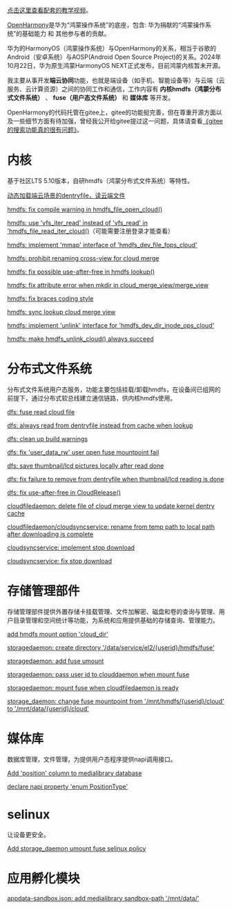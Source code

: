 [点击这里查看配套的教学视频](https://chenxiaosong.com/video.html)。

[OpenHarmony](https://www.openharmony.cn/mainPlay)是华为“鸿蒙操作系统”的底座，包含: 华为捐献的“鸿蒙操作系统”的基础能力 和 其他参与者的贡献。

华为的HarmonyOS（鸿蒙操作系统）与OpenHarmony的关系，相当于谷歌的Android（安卓系统）与AOSP(Android Open Source Project)的关系。2024年10月22日，华为原生鸿蒙HarmonyOS NEXT正式发布，目前鸿蒙内核暂未开源。

我主要从事开发**端云协同**功能，也就是端设备（如手机、智能设备等）与云端（云服务、云计算资源）之间的协同工作和通信，工作内容有 **内核hmdfs（鸿蒙分布式文件系统）** 、 **fuse（用户态文件系统）** 和 **媒体库** 等开发。

OpenHarmony的代码托管在gitee上，gitee的功能挺完善，但在尊重开源方面以及一些细节方面有待加强，曾经我公开给gitee提过这一问题，具体请查看[《gitee的搜索功能真的很有问题》](https://gitee.com/oschina/git-osc/issues/I76RNI)。

# 内核

基于社区LTS 5.10版本，自研hmdfs（鸿蒙分布式文件系统）等特性。

[动态加载端云场景的dentryfile，读云端文件](https://gitee.com/openharmony/kernel_linux_5.10/pulls/791/commits)

[hmdfs: fix compile warning in hmdfs_file_open_cloud()](https://gitee.com/openharmony/kernel_linux_5.10/pulls/775/commits)

[hmdfs: use 'vfs_iter_read' instead of 'vfs_read' in 'hmdfs_file_read_iter_cloud()](https://gitee.com/openharmony/kernel_linux_5.10/commit/75a864d47e45457de395456c593964b0129f0c5e)（可能需要注册登录才能查看）

[hmdfs: implement 'mmap' interface of 'hmdfs_dev_file_fops_cloud'](https://gitee.com/openharmony/kernel_linux_5.10/pulls/900/commits)

[hmdfs: prohibit renaming cross-view for cloud merge](https://gitee.com/openharmony/kernel_linux_5.10/pulls/917/commits)

[hmdfs: fix possible use-after-free in hmdfs lookup()](https://gitee.com/openharmony/kernel_linux_5.10/pulls/910/commits )

[hmdfs: fix attribute error when mkdir in cloud_merge_view/merge_view](https://gitee.com/openharmony/kernel_linux_5.10/pulls/927/commits)

[hmdfs: fix braces coding style](https://gitee.com/openharmony/kernel_linux_5.10/pulls/940/commits)

[hmdfs: sync lookup cloud merge view](https://gitee.com/openharmony/kernel_linux_5.10/pulls/967/commits)

[hmdfs: implement 'unlink' interface for 'hmdfs_dev_dir_inode_ops_cloud'](https://gitee.com/openharmony/kernel_linux_5.10/pulls/991/commits)

[hmdfs: make hmdfs_unlink_cloud() always succeed](https://gitee.com/openharmony/kernel_linux_5.10/pulls/1012/commits)

# 分布式文件系统

分布式文件系统用户态服务，功能主要包括挂载/卸载hmdfs，在设备间已组网的前提下，通过分布式软总线建立通信链路，供内核hmdfs使用。

[dfs: fuse read cloud file](https://gitee.com/openharmony/filemanagement_dfs_service/pulls/258/commits)

[dfs: always read from dentryfile instead from cache when lookup](https://gitee.com/openharmony/filemanagement_dfs_service/pulls/362/commits)

[dfs: clean up build warnings](https://gitee.com/openharmony/filemanagement_dfs_service/pulls/220/commits)

[dfs: fix 'user_data_rw' user open fuse mountpoint fail](https://gitee.com/openharmony/filemanagement_dfs_service/pulls/407/commits)

[dfs: save thumbnail/lcd pictures locally after read done](https://gitee.com/openharmony/filemanagement_dfs_service/pulls/480/commits)

[dfs: fix failure to remove from dentryfile when thumbnail/lcd reading is done](https://gitee.com/openharmony/filemanagement_dfs_service/pulls/486/commits)

[dfs: fix use-after-free in CloudRelease()](https://gitee.com/openharmony/filemanagement_dfs_service/pulls/529/commits)

[cloudfiledaemon: delete file of cloud merge view to update kernel dentry cache](https://gitee.com/openharmony/filemanagement_dfs_service/pulls/547/commits)

[cloudfiledaemon/cloudsyncservice: rename from temp path to local path after downloading is complete](https://gitee.com/openharmony/filemanagement_dfs_service/pulls/558/commits)

[cloudsyncservice: implement stop download](https://gitee.com/openharmony/filemanagement_dfs_service/pulls/608/commits)

[cloudsyncservice: fix stop download](https://gitee.com/openharmony/filemanagement_dfs_service/pulls/628/commits)

# 存储管理部件

存储管理部件提供外置存储卡挂载管理、文件加解密、磁盘和卷的查询与管理、用户目录管理和空间统计等功能，为系统和应用提供基础的存储查询、管理能力。

[add hmdfs mount option 'cloud_dir'](https://gitee.com/openharmony/filemanagement_storage_service/pulls/526/commits)

[storagedaemon: create directory '/data/service/el2/{userid}/hmdfs/fuse'](https://gitee.com/openharmony/filemanagement_storage_service/pulls/530/commits)

[storagedaemon: add fuse umount](https://gitee.com/openharmony/filemanagement_storage_service/pulls/534/commits)

[storagedaemon: pass user id to clouddaemon when mount fuse](https://gitee.com/openharmony/filemanagement_storage_service/pulls/551/commits)

[storagedaemon: mount fuse when cloudfiledaemon is ready](https://gitee.com/openharmony/filemanagement_storage_service/pulls/558/commits)

[storage_daemon: change fuse mountpoint from '/mnt/hmdfs/{userid}/cloud' to '/mnt/data/{userid}/cloud'](https://gitee.com/openharmony/filemanagement_storage_service/pulls/613/commits)

# 媒体库

数据库管理，文件管理，为提供用户态程序提供napi调用接口。

[Add 'position' column to medialibrary database](https://gitee.com/openharmony/multimedia_medialibrary_standard/pulls/1551/commits)

[declare napi property 'enum PositionType'](https://gitee.com/openharmony/multimedia_medialibrary_standard/pulls/1623/commits)

# selinux

让设备更安全。

[Add storage_daemon umount fuse selinux policy](https://gitee.com/openharmony/security_selinux_adapter/pulls/2325/commits)

# 应用孵化模块

[appdata-sandbox.json: add medialibrary sandbox-path '/mnt/data/<currentUserId>'](https://gitee.com/openharmony/startup_appspawn/pulls/768/commits)
